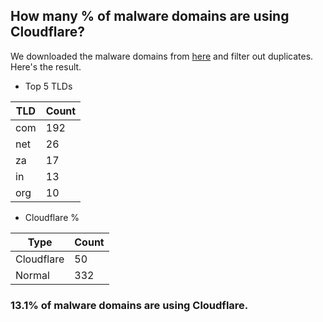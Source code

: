 ## How many % of malware domains are using Cloudflare?


We downloaded the malware domains from [here](https://urlhaus.abuse.ch) and filter out duplicates.
Here's the result.


[//]: # (start replacement)


- Top 5 TLDs

| TLD | Count |
| --- | --- |
| com | 192 |
| net | 26 |
| za | 17 |
| in | 13 |
| org | 10 |


- Cloudflare %

| Type | Count |
| --- | --- |
| Cloudflare | 50 |
| Normal | 332 |


### 13.1% of malware domains are using Cloudflare.